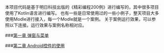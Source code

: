 本项目代码是基于明日科技出版的《精彩编程200例》进行编写的，其中很多项目使用了Kotlin语言进行编写。
也有一些是日常使用过的一些小例子，整天项目大多使用Modle进行接入，每一个Modle就是一个案例。
关于案例运行效果，可以参照以下连接。运行效果与案例名称相对应。

###[第一章 弹窗与菜单](https://github.com/redkeyset/Wonderful200/blob/master/app/src/main/java/com/ecs/androidwonderful200/menudialog/README01.md "弹窗与菜单")

###[第二章 Android控件的使用](https://github.com/redkeyset/Wonderful200/blob/master/app/src/main/java/com/ecs/androidwonderful200/AndroidControls/README02.md "Android控件的使用")
